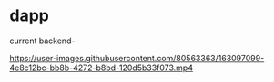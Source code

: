 # dapp

current backend-

https://user-images.githubusercontent.com/80563363/163097099-4e8c12bc-bb8b-4272-b8bd-120d5b33f073.mp4
